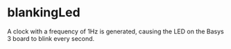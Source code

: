 # blankingLed
 A clock with a frequency of 1Hz is generated, causing the LED on the Basys 3 board to blink every second.
